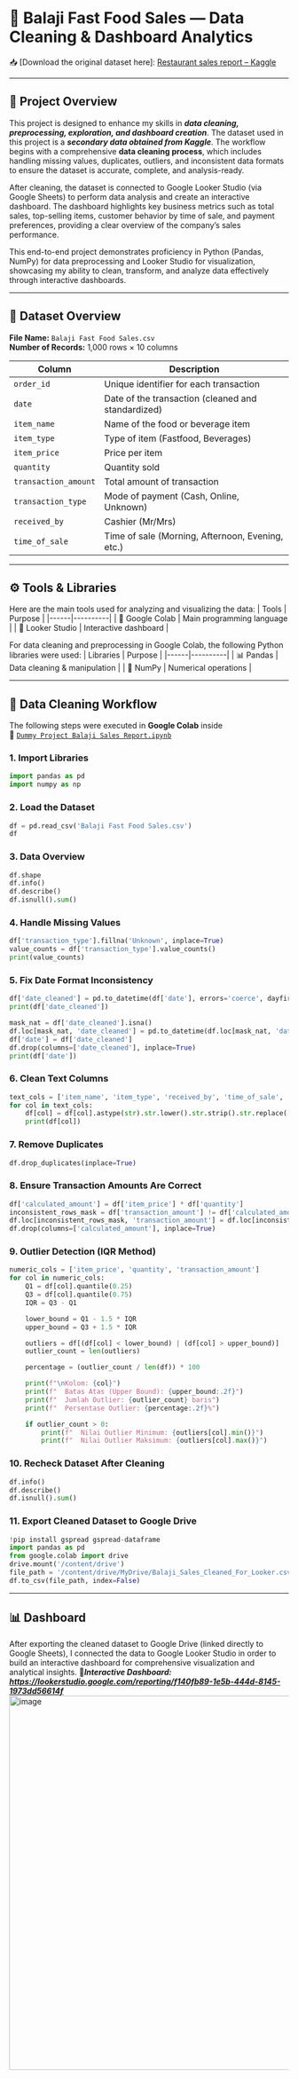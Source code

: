 # 🍴 Balaji Fast Food Sales — Data Cleaning & Dashboard Analytics
📥 [Download the original dataset here]: [Restaurant sales report – Kaggle](https://www.kaggle.com/datasets/rajatsurana979/fast-food-sales-report)

---

## 📖 Project Overview  

This project is designed to enhance my skills in ***data cleaning, preprocessing, exploration, and dashboard creation***. The dataset used in this project is a ***secondary data obtained from Kaggle***. The workflow begins with a comprehensive **data cleaning process**, which includes handling missing values, duplicates, outliers, and inconsistent data formats to ensure the dataset is accurate, complete, and analysis-ready.  

After cleaning, the dataset is connected to Google Looker Studio (via Google Sheets) to perform data analysis and create an interactive dashboard. The dashboard highlights key business metrics such as total sales, top-selling items, customer behavior by time of sale, and payment preferences, providing a clear overview of the company’s sales performance.

This end-to-end project demonstrates proficiency in Python (Pandas, NumPy) for data preprocessing and Looker Studio for visualization, showcasing my ability to clean, transform, and analyze data effectively through interactive dashboards.

---

## 📂 Dataset Overview

**File Name:** `Balaji Fast Food Sales.csv`  
**Number of Records:** 1,000 rows × 10 columns  

| Column | Description |
|--------|-------------|
| `order_id` | Unique identifier for each transaction |
| `date` | Date of the transaction (cleaned and standardized) |
| `item_name` | Name of the food or beverage item |
| `item_type` | Type of item (Fastfood, Beverages) |
| `item_price` | Price per item |
| `quantity` | Quantity sold |
| `transaction_amount` | Total amount of transaction |
| `transaction_type` | Mode of payment (Cash, Online, Unknown) |
| `received_by` | Cashier (Mr/Mrs) |
| `time_of_sale` | Time of sale (Morning, Afternoon, Evening, etc.) |

---
## ⚙️ Tools & Libraries  
Here are the main tools used for analyzing and visualizing the data:
| Tools | Purpose |
|------|----------|
| 🐍 Google Colab | Main programming language |
| 🧾 Looker Studio | Interactive dashboard |

For data cleaning and preprocessing in Google Colab, the following Python libraries were used:
| Libraries | Purpose |
|------|----------|
| 📊 Pandas | Data cleaning & manipulation |
| 🔢 NumPy | Numerical operations |

---
## 🧹 Data Cleaning Workflow  
The following steps were executed in **Google Colab** inside  
📓 [`Dummy Project Balaji Sales Report.ipynb`](https://colab.research.google.com/drive/1BLbDzVChMvMUohwSzLznk-IWNWGx7SPg?usp=sharing)
### 1. Import Libraries
```python
import pandas as pd
import numpy as np
```
### 2. Load the Dataset
```python
df = pd.read_csv('Balaji Fast Food Sales.csv')
df
```
### 3. Data Overview
```python
df.shape
df.info()
df.describe()
df.isnull().sum()
```
### 4. Handle Missing Values
```python
df['transaction_type'].fillna('Unknown', inplace=True)
value_counts = df['transaction_type'].value_counts()
print(value_counts)
```
### 5. Fix Date Format Inconsistency  
```python
df['date_cleaned'] = pd.to_datetime(df['date'], errors='coerce', dayfirst=True)
print(df['date_cleaned'])

mask_nat = df['date_cleaned'].isna()
df.loc[mask_nat, 'date_cleaned'] = pd.to_datetime(df.loc[mask_nat, 'date'], errors='coerce', dayfirst=False)
df['date'] = df['date_cleaned']
df.drop(columns=['date_cleaned'], inplace=True)
print(df['date'])
```
### 6. Clean Text Columns  
```python
text_cols = ['item_name', 'item_type', 'received_by', 'time_of_sale', 'transaction_type']
for col in text_cols:
    df[col] = df[col].astype(str).str.lower().str.strip().str.replace('.', '', regex=False)
    print(df[col])
```
### 7. Remove Duplicates
```python
df.drop_duplicates(inplace=True)
```
### 8. Ensure Transaction Amounts Are Correct
```python
df['calculated_amount'] = df['item_price'] * df['quantity']
inconsistent_rows_mask = df['transaction_amount'] != df['calculated_amount']
df.loc[inconsistent_rows_mask, 'transaction_amount'] = df.loc[inconsistent_rows_mask, 'calculated_amount']
df.drop(columns=['calculated_amount'], inplace=True)
```
### 9. Outlier Detection (IQR Method)
```python
numeric_cols = ['item_price', 'quantity', 'transaction_amount']
for col in numeric_cols:
    Q1 = df[col].quantile(0.25)
    Q3 = df[col].quantile(0.75)
    IQR = Q3 - Q1

    lower_bound = Q1 - 1.5 * IQR
    upper_bound = Q3 + 1.5 * IQR

    outliers = df[(df[col] < lower_bound) | (df[col] > upper_bound)]
    outlier_count = len(outliers)

    percentage = (outlier_count / len(df)) * 100

    print(f"\nKolom: {col}")
    print(f"  Batas Atas (Upper Bound): {upper_bound:.2f}")
    print(f"  Jumlah Outlier: {outlier_count} baris")
    print(f"  Persentase Outlier: {percentage:.2f}%")

    if outlier_count > 0:
        print(f"  Nilai Outlier Minimum: {outliers[col].min()}")
        print(f"  Nilai Outlier Maksimum: {outliers[col].max()}")
```
### 10. Recheck Dataset After Cleaning
```python
df.info()
df.describe()
df.isnull().sum()
```
### 11. Export Cleaned Dataset to Google Drive
```python
!pip install gspread gspread-dataframe
import pandas as pd
from google.colab import drive
drive.mount('/content/drive')
file_path = '/content/drive/MyDrive/Balaji_Sales_Cleaned_For_Looker.csv'
df.to_csv(file_path, index=False)
```
---
## 📊 Dashboard 
After exporting the cleaned dataset to Google Drive (linked directly to Google Sheets), I connected the data to Google Looker Studio in order to build an interactive dashboard for comprehensive visualization and analytical insights.
🔗***Interactive Dashboard: https://lookerstudio.google.com/reporting/f140fb89-1e5b-444d-8145-1973dd56614f***
<img width="900" height="675" alt="image" src="https://github.com/user-attachments/assets/96d9cfe7-cbf4-4cb6-ab1e-46e708bbf89a" />

